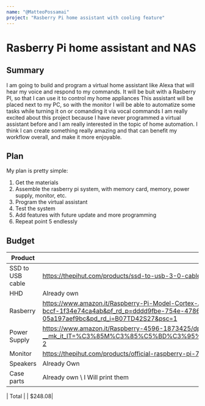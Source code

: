 ```yaml
---
name: "@MatteoPossamai"
project: "Rasberry Pi home assistant with cooling feature"
---
```


# Rasberry Pi home assistant and NAS

## Summary

I am going to build and program a virtual home assistant like Alexa that will hear my voice and respond to my commands. It will be buit with a Rasberry PI, so that I can use it to control my home appliances
This assistant will be placed next to my PC, so with the monitor I will be able to automatize some tasks while turning it on or comanding it via vocal commands
I am really excited about this project because I have never programmed a virtual assistant before and I am really interested in the topic of home automation. I think I can create something really amazing and that can benefit
my workflow overall, and make it more enjoyable.

## Plan

My plan is pretty simple:

1. Get the materials
2. Assemble the rasberry pi system, with memory card, memory, power supply, monitor, etc.
3. Program the virtual assistant
4. Test the system
5. Add features with future update and more programming
6. Repeat point 5 endlessly

## Budget

| Product         | Supplier/Link                                                               | Cost   |
| --------------- | --------------------------------------------------------------------------- | ------ |
| SSD to USB cable| https://thepihut.com/products/ssd-to-usb-3-0-cable-for-raspberry-pi         | $6.08  |
| HHD             | Already own                                                                 | $0     |
| Rasberry        | https://www.amazon.it/Raspberry-Pi-Model-Cortex-A72-Bluetooth/dp/B07TD42S27/ref=d_pd_vtp_sccl_3_1/262-8099518-1776062?pd_rd_w=lZvkX&content-id=amzn1.sym.dddd9fbe-754e-4786-bccf-1f34e74ca4ab&pf_rd_p=dddd9fbe-754e-4786-bccf-1f34e74ca4ab&pf_rd_r=BEMEK1KQ15V1K35Q037Y&pd_rd_wg=dwCPi&pd_rd_r=9dc13b60-8535-436f-9364-05a197aef9bc&pd_rd_i=B07TD42S27&psc=1 | $160 |
| Power Supply    | https://www.amazon.it/Raspberry-4596-1873425/dp/B07TMPC9FG/ref=sr_1_2?__mk_it_IT=%C3%85M%C3%85%C5%BD%C3%95%C3%91&crid=2YNLH7S2FDK5E&keywords=raspberry+power+supply+it&qid=1673619943&sprefix=raspberry+power+supply+i%2Caps%2C97&sr=8-2 | $12 |
| Monitor         | https://thepihut.com/products/official-raspberry-pi-7-touchscreen-display   | $70    |
| Speakers        | Already Own                                                                 | $0     |
| Case parts      | Already own \ I Will print them                                             | $0     |

| Total           |                                                                             | $248.08|
